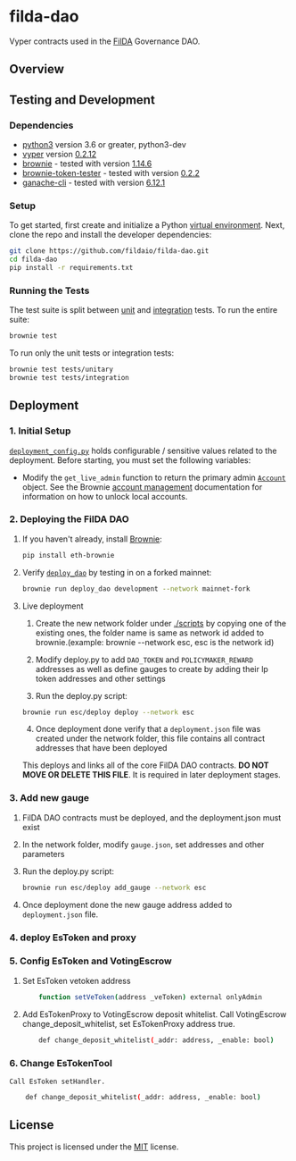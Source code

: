 # filda-dao

Vyper contracts used in the [FilDA](https://www.filda.io/) Governance DAO.

## Overview

## Testing and Development

### Dependencies

- [python3](https://www.python.org/downloads/release/python-368/) version 3.6 or greater, python3-dev
- [vyper](https://github.com/vyperlang/vyper) version [0.2.12](https://github.com/vyperlang/vyper/releases/tag/v0.2.12)
- [brownie](https://github.com/iamdefinitelyahuman/brownie) - tested with version [1.14.6](https://github.com/eth-brownie/brownie/releases/tag/v1.14.6)
- [brownie-token-tester](https://github.com/iamdefinitelyahuman/brownie-token-tester) - tested with version [0.2.2](https://github.com/iamdefinitelyahuman/brownie-token-tester/releases/tag/v0.2.2)
- [ganache-cli](https://github.com/trufflesuite/ganache-cli) - tested with version [6.12.1](https://github.com/trufflesuite/ganache-cli/releases/tag/v6.12.1)

### Setup

To get started, first create and initialize a Python [virtual environment](https://docs.python.org/3/library/venv.html). Next, clone the repo and install the developer dependencies:

```bash
git clone https://github.com/fildaio/filda-dao.git
cd filda-dao
pip install -r requirements.txt
```

### Running the Tests

The test suite is split between [unit](tests/unitary) and [integration](tests/integration) tests. To run the entire suite:

```bash
brownie test
```

To run only the unit tests or integration tests:

```bash
brownie test tests/unitary
brownie test tests/integration
```

## Deployment

### 1. Initial Setup

[`deployment_config.py`](scripts/deployment_config.py) holds configurable / sensitive values related to the deployment. Before starting, you must set the following variables:

* Modify the `get_live_admin` function to return the primary admin [`Account`](https://eth-brownie.readthedocs.io/en/stable/api-network.html#brownie.network.account.Account) object. See the Brownie [account management](https://eth-brownie.readthedocs.io/en/stable/account-management.html) documentation for information on how to unlock local accounts.

### 2. Deploying the FilDA DAO

1. If you haven't already, install [Brownie](https://github.com/eth-brownie/brownie):

    ```bash
    pip install eth-brownie
    ```

2. Verify [`deploy_dao`](deploy_dao.py) by testing in on a forked mainnet:

    ```bash
    brownie run deploy_dao development --network mainnet-fork
    ```

3. Live deployment

    1. Create the new network folder under [./scripts](scripts) by copying one of the existing ones, the folder name is same as network id added to brownie.(example: brownie --network esc, esc is the network id)

    2. Modify deploy.py to add `DAO_TOKEN` and `POLICYMAKER_REWARD` addresses as well as define gauges to create by adding their lp token addresses and other settings

    3. Run the deploy.py script:

    ```bash
    brownie run esc/deploy deploy --network esc
    ```

    4. Once deployment done verify that a `deployment.json` file was created under the network folder, this file contains all contract addresses that have been deployed

    This deploys and links all of the core FilDA DAO contracts. **DO NOT MOVE OR DELETE THIS FILE**. It is required in later deployment stages.

### 3. Add new gauge

1. FilDA DAO contracts must be deployed, and the deployment.json must exist

2. In the network folder, modify `gauge.json`, set addresses and other parameters

3. Run the deploy.py script:

    ```bash
    brownie run esc/deploy add_gauge --network esc
    ```

4. Once deployment done the new gauge address added to `deployment.json` file.

### 4. deploy EsToken and proxy

### 5. Config EsToken and VotingEscrow

1. Set EsToken vetoken address
    ```bash
        function setVeToken(address _veToken) external onlyAdmin
    ```

2. Add EsTokenProxy to VotingEscrow deposit whitelist.
    Call VotingEscrow change_deposit_whitelist, set EsTokenProxy address true.
    ```bash
        def change_deposit_whitelist(_addr: address, _enable: bool)
    ```

### 6. Change EsTokenTool

    Call EsToken setHandler.

```bash
    def change_deposit_whitelist(_addr: address, _enable: bool)
```


## License

This project is licensed under the [MIT](LICENSE) license.
